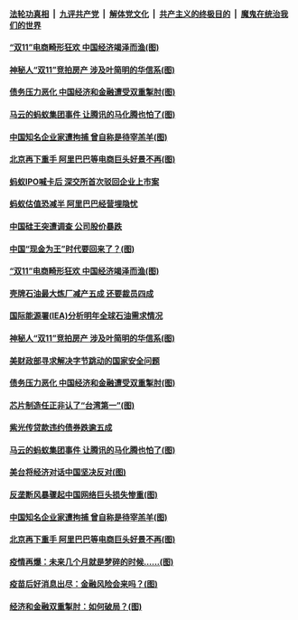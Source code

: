 

####  [法轮功真相](../../../../basic/blob/master/README.md?t=11131702) &nbsp;|&nbsp; [九评共产党](../../../../9ping.md/blob/master/README.md?t=11131702) &nbsp;|&nbsp; [解体党文化](../../../../jtdwh.md/blob/master/README.md?t=11131702)  &nbsp;|&nbsp; [共产主义的终极目的](../../../../gczydzjmd.md/blob/master/README.md?t=11131702) &nbsp;|&nbsp; [魔鬼在统治我们的世界](../../../../mgztzwmdsj.md/blob/master/README.md?t=11131702) 

#### [“双11”电商畸形狂欢 中国经济竭泽而渔(图)](../pages/p5/952356.md?t=11131702) 

#### [神秘人“双11”竞拍房产 涉及叶简明的华信系(图)](../pages/p5/952331.md?t=11131702) 

#### [债务压力恶化 中国经济和金融遭受双重掣肘(图)](../pages/p5/952237.md?t=11131702) 

#### [马云的蚂蚁集团事件 让腾讯的马化腾也怕了(图)](../pages/p5/952230.md?t=11131702) 

#### [中国知名企业家遭拘捕 曾自称是待宰羔羊(图)](../pages/p5/952219.md?t=11131702) 

#### [北京再下重手 阿里巴巴等电商巨头好景不再(图)](../pages/p5/952212.md?t=11131702) 

#### [蚂蚁IPO喊卡后 深交所首次驳回企业上市案](../pages/p5/952405.md?t=11131702) 

#### [蚂蚁估值恐减半 阿里巴巴经营埋隐忧](../pages/p5/952403.md?t=11131702) 

#### [中国硅王突遭调查 公司股价暴跌](../pages/p5/952401.md?t=11131702) 

#### [中国“现金为王”时代要回来了？(图)](../pages/p5/952351.md?t=11131702) 

#### [“双11”电商畸形狂欢 中国经济竭泽而渔(图)](../pages/p5/952356.md?t=11131702) 

#### [壳牌石油最大炼厂减产五成 还要裁员四成](../pages/p5/952337.md?t=11131702) 

#### [国际能源署(IEA)分析明年全球石油需求情况](../pages/p5/952333.md?t=11131702) 

#### [神秘人“双11”竞拍房产 涉及叶简明的华信系(图)](../pages/p5/952331.md?t=11131702) 

#### [美财政部寻求解决字节跳动的国家安全问题](../pages/p5/952325.md?t=11131702) 

#### [债务压力恶化 中国经济和金融遭受双重掣肘(图)](../pages/p5/952237.md?t=11131702) 

#### [芯片制造任正非认了“台湾第一”(图)](../pages/p5/952278.md?t=11131702) 

#### [紫光传贷款违约债券跌逾五成](../pages/p5/952266.md?t=11131702) 

#### [马云的蚂蚁集团事件 让腾讯的马化腾也怕了(图)](../pages/p5/952230.md?t=11131702) 

#### [美台将经济对话中国坚决反对(图)](../pages/p5/952262.md?t=11131702) 

#### [反垄断风暴骤起中国网络巨头损失惨重(图)](../pages/p5/952257.md?t=11131702) 

#### [中国知名企业家遭拘捕 曾自称是待宰羔羊(图)](../pages/p5/952219.md?t=11131702) 

#### [北京再下重手 阿里巴巴等电商巨头好景不再(图)](../pages/p5/952212.md?t=11131702) 

#### [疫情再爆：未来几个月就是梦碎的时候……(图)](../pages/p5/952151.md?t=11131702) 

#### [疫苗后好消息出尽：金融风险会来吗？(图)](../pages/p5/952135.md?t=11131702) 

#### [经济和金融双重掣肘：如何破局？(图)](../pages/p5/952124.md?t=11131702) 

